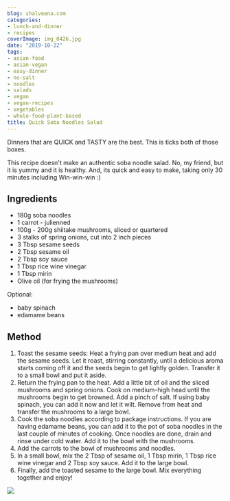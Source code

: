 ```yaml
---
blog: shalveena.com
categories:
- lunch-and-dinner
- recipes
coverImage: img_0426.jpg
date: "2019-10-22"
tags:
- asian-food
- asian-vegan
- easy-dinner
- no-salt
- noodles
- salads
- vegan
- vegan-recipes
- vegetables
- whole-food-plant-based
title: Quick Soba Noodles Salad
---
```


Dinners that are QUICK and TASTY are the best. This is ticks both of those boxes.

This recipe doesn't make an authentic soba noodle salad. No, my friend, but it is yummy and it is healthy. And, its quick and easy to make, taking only 30 minutes including Win-win-win :)

## Ingredients

- 180g soba noodles
- 1 carrot - julienned
- 100g - 200g shiitake mushrooms, sliced or quartered
- 3 stalks of spring onions, cut into 2 inch pieces
- 3 Tbsp sesame seeds
- 2 Tbsp sesame oil
- 2 Tbsp soy sauce
- 1 Tbsp rice wine vinegar
- 1 Tbsp mirin
- Olive oil (for frying the mushrooms)

Optional:

- baby spinach
- edamame beans

## Method

1. Toast the sesame seeds: Heat a frying pan over medium heat and add the sesame seeds. Let it roast, stirring constantly, until a delicious aroma starts coming off it and the seeds begin to get lightly golden. Transfer it to a small bowl and put it aside.
2. Return the frying pan to the heat. Add a little bit of oil and the sliced mushrooms and spring onions. Cook on medium-high head until the mushrooms begin to get browned. Add a pinch of salt. If using baby spinach, you can add it now and let it wilt. Remove from heat and transfer the mushrooms to a large bowl.
3. Cook the soba noodles according to package instructions. If you are having edamame beans, you can add it to the pot of soba noodles in the last couple of minutes of cooking. Once noodles are done, drain and rinse under cold water. Add it to the bowl with the mushrooms.
4. Add the carrots to the bowl of mushrooms and noodles.
5. In a small bowl, mix the 2 Tbsp of sesame oil, 1 Tbsp mirin, 1 Tbsp rice wine vinegar and 2 Tbsp soy sauce. Add it to the large bowl.
6. Finally, add the toasted sesame to the large bowl. Mix everything together and enjoy!

![](https://shalveena.files.wordpress.com/2019/10/img_0425.jpg?w=768)
